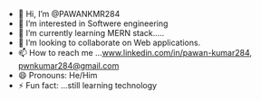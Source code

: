 - 👋 Hi, I’m @PAWANKMR284
- 👀 I’m interested in Softwere engineering
- 🌱 I’m currently learning MERN stack.....
- 💞️ I’m looking to collaborate on Web applications.
- 📫 How to reach me ...www.linkedin.com/in/pawan-kumar284, pwnkumar284@gmail.com
- 😄 Pronouns: He/Him
- ⚡ Fun fact: ...still learning technology

<!---
PAWANKMR284/PAWANKMR284 is a ✨ special ✨ repository because its `README.md` (this file) appears on your GitHub profile.
You can click the Preview link to take a look at your changes.
--->
